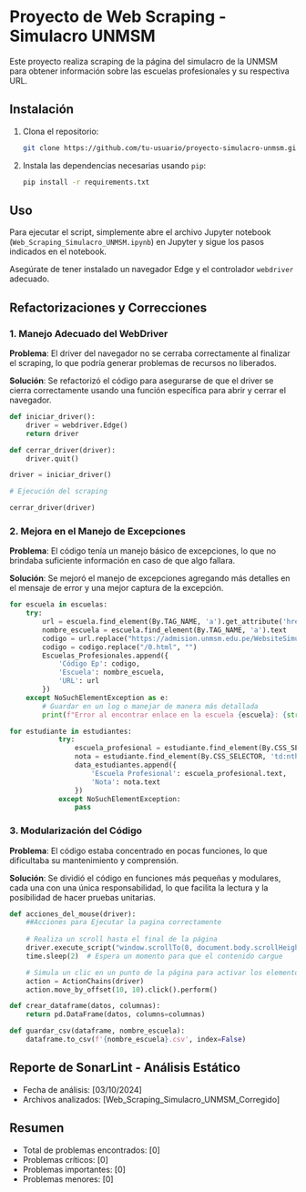 # Proyecto de Web Scraping - Simulacro UNMSM

Este proyecto realiza scraping de la página del simulacro de la UNMSM para obtener información sobre las escuelas profesionales y su respectiva URL.

## Instalación

1. Clona el repositorio:
    ```bash
    git clone https://github.com/tu-usuario/proyecto-simulacro-unmsm.git
    ```
2. Instala las dependencias necesarias usando `pip`:
    ```bash
    pip install -r requirements.txt
    ```

## Uso

Para ejecutar el script, simplemente abre el archivo Jupyter notebook (`Web_Scraping_Simulacro_UNMSM.ipynb`) en Jupyter y sigue los pasos indicados en el notebook.

Asegúrate de tener instalado un navegador Edge y el controlador `webdriver` adecuado.

## Refactorizaciones y Correcciones

### 1. **Manejo Adecuado del WebDriver**
**Problema**: El driver del navegador no se cerraba correctamente al finalizar el scraping, lo que podría generar problemas de recursos no liberados.

**Solución**: Se refactorizó el código para asegurarse de que el driver se cierra correctamente usando una función específica para abrir y cerrar el navegador.

```python
def iniciar_driver():
    driver = webdriver.Edge()
    return driver

def cerrar_driver(driver):
    driver.quit()

driver = iniciar_driver()

# Ejecución del scraping

cerrar_driver(driver)
```
### 2. **Mejora en el Manejo de Excepciones**
**Problema**: El código tenía un manejo básico de excepciones, lo que no brindaba suficiente información en caso de que algo fallara.

**Solución**: Se mejoró el manejo de excepciones agregando más detalles en el mensaje de error y una mejor captura de la excepción.

```python
for escuela in escuelas:
    try:
        url = escuela.find_element(By.TAG_NAME, 'a').get_attribute('href')
        nombre_escuela = escuela.find_element(By.TAG_NAME, 'a').text
        codigo = url.replace("https://admision.unmsm.edu.pe/WebsiteSimulacro20251/1/", "")
        codigo = codigo.replace("/0.html", "")
        Escuelas_Profesionales.append({
            'Código Ep': codigo,
            'Escuela': nombre_escuela,
            'URL': url
        })
    except NoSuchElementException as e:
        # Guardar en un log o manejar de manera más detallada
        print(f"Error al encontrar enlace en la escuela {escuela}: {str(e)}")
```

```python
for estudiante in estudiantes:
            try:
                escuela_profesional = estudiante.find_element(By.CSS_SELECTOR, 'td:nth-child(4)')
                nota = estudiante.find_element(By.CSS_SELECTOR, 'td:nth-child(5)')
                data_estudiantes.append({
                    'Escuela Profesional': escuela_profesional.text,
                    'Nota': nota.text
                })
            except NoSuchElementException:
                pass
```

### 3. **Modularización del Código**
**Problema**: El código estaba concentrado en pocas funciones, lo que dificultaba su mantenimiento y comprensión.

**Solución**: Se dividió el código en funciones más pequeñas y modulares, cada una con una única responsabilidad, lo que facilita la lectura y la posibilidad de hacer pruebas unitarias.

```python
def acciones_del_mouse(driver):
    ##Acciones para Ejecutar la pagina correctamente
    
    # Realiza un scroll hasta el final de la página
    driver.execute_script("window.scrollTo(0, document.body.scrollHeight);")
    time.sleep(2)  # Espera un momento para que el contenido cargue

    # Simula un clic en un punto de la página para activar los elementos
    action = ActionChains(driver)
    action.move_by_offset(10, 10).click().perform()

def crear_dataframe(datos, columnas):
    return pd.DataFrame(datos, columns=columnas)

def guardar_csv(dataframe, nombre_escuela):
    dataframe.to_csv(f'{nombre_escuela}.csv', index=False)
```

## Reporte de SonarLint - Análisis Estático

* Fecha de análisis: [03/10/2024]
* Archivos analizados: [Web_Scraping_Simulacro_UNMSM_Corregido]

## Resumen

- Total de problemas encontrados: [0]
- Problemas críticos: [0]
- Problemas importantes: [0]
- Problemas menores: [0]
